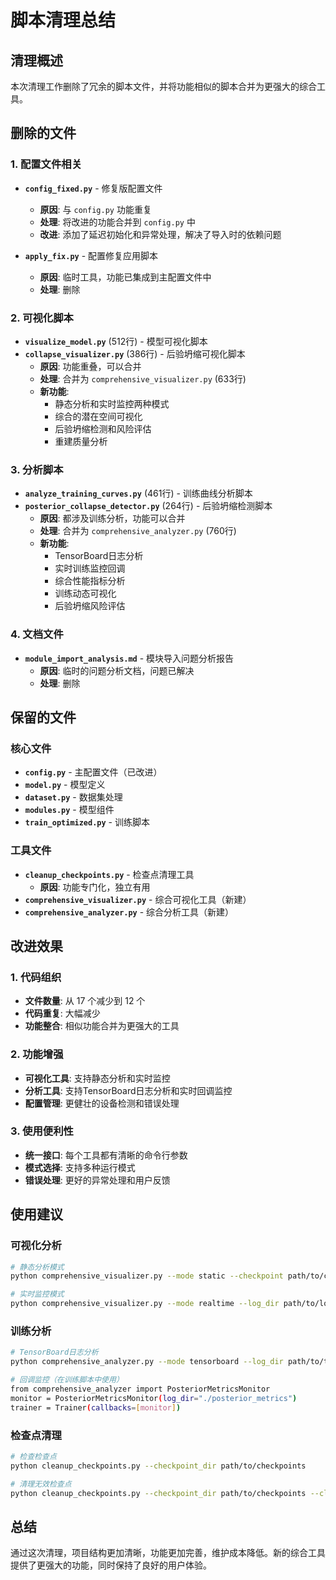# 脚本清理总结

## 清理概述
本次清理工作删除了冗余的脚本文件，并将功能相似的脚本合并为更强大的综合工具。

## 删除的文件

### 1. 配置文件相关
- **`config_fixed.py`** - 修复版配置文件
  - **原因**: 与 `config.py` 功能重复
  - **处理**: 将改进的功能合并到 `config.py` 中
  - **改进**: 添加了延迟初始化和异常处理，解决了导入时的依赖问题

- **`apply_fix.py`** - 配置修复应用脚本
  - **原因**: 临时工具，功能已集成到主配置文件中
  - **处理**: 删除

### 2. 可视化脚本
- **`visualize_model.py`** (512行) - 模型可视化脚本
- **`collapse_visualizer.py`** (386行) - 后验坍缩可视化脚本
  - **原因**: 功能重叠，可以合并
  - **处理**: 合并为 `comprehensive_visualizer.py` (633行)
  - **新功能**: 
    - 静态分析和实时监控两种模式
    - 综合的潜在空间可视化
    - 后验坍缩检测和风险评估
    - 重建质量分析

### 3. 分析脚本
- **`analyze_training_curves.py`** (461行) - 训练曲线分析脚本
- **`posterior_collapse_detector.py`** (264行) - 后验坍缩检测脚本
  - **原因**: 都涉及训练分析，功能可以合并
  - **处理**: 合并为 `comprehensive_analyzer.py` (760行)
  - **新功能**:
    - TensorBoard日志分析
    - 实时训练监控回调
    - 综合性能指标分析
    - 训练动态可视化
    - 后验坍缩风险评估

### 4. 文档文件
- **`module_import_analysis.md`** - 模块导入问题分析报告
  - **原因**: 临时的问题分析文档，问题已解决
  - **处理**: 删除

## 保留的文件

### 核心文件
- **`config.py`** - 主配置文件（已改进）
- **`model.py`** - 模型定义
- **`dataset.py`** - 数据集处理
- **`modules.py`** - 模型组件
- **`train_optimized.py`** - 训练脚本

### 工具文件
- **`cleanup_checkpoints.py`** - 检查点清理工具
  - **原因**: 功能专门化，独立有用
- **`comprehensive_visualizer.py`** - 综合可视化工具（新建）
- **`comprehensive_analyzer.py`** - 综合分析工具（新建）

## 改进效果

### 1. 代码组织
- **文件数量**: 从 17 个减少到 12 个
- **代码重复**: 大幅减少
- **功能整合**: 相似功能合并为更强大的工具

### 2. 功能增强
- **可视化工具**: 支持静态分析和实时监控
- **分析工具**: 支持TensorBoard日志分析和实时回调监控
- **配置管理**: 更健壮的设备检测和错误处理

### 3. 使用便利性
- **统一接口**: 每个工具都有清晰的命令行参数
- **模式选择**: 支持多种运行模式
- **错误处理**: 更好的异常处理和用户反馈

## 使用建议

### 可视化分析
```bash
# 静态分析模式
python comprehensive_visualizer.py --mode static --checkpoint path/to/checkpoint --data_dir path/to/data

# 实时监控模式
python comprehensive_visualizer.py --mode realtime --log_dir path/to/logs
```

### 训练分析
```bash
# TensorBoard日志分析
python comprehensive_analyzer.py --mode tensorboard --log_dir path/to/tensorboard/logs

# 回调监控（在训练脚本中使用）
from comprehensive_analyzer import PosteriorMetricsMonitor
monitor = PosteriorMetricsMonitor(log_dir="./posterior_metrics")
trainer = Trainer(callbacks=[monitor])
```

### 检查点清理
```bash
# 检查检查点
python cleanup_checkpoints.py --checkpoint_dir path/to/checkpoints

# 清理无效检查点
python cleanup_checkpoints.py --checkpoint_dir path/to/checkpoints --cleanup
```

## 总结
通过这次清理，项目结构更加清晰，功能更加完善，维护成本降低。新的综合工具提供了更强大的功能，同时保持了良好的用户体验。